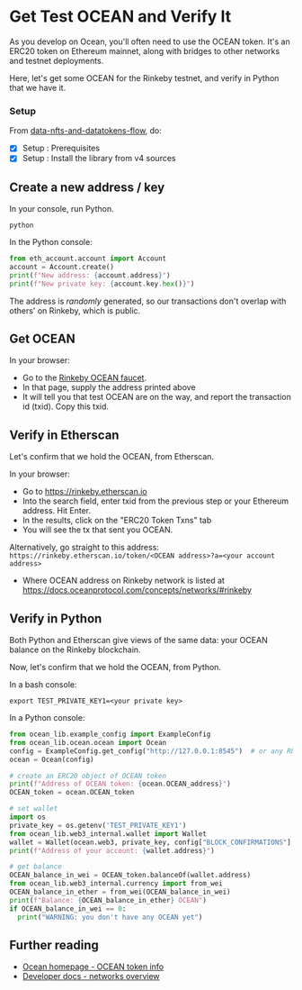<!--
Copyright 2022 Ocean Protocol Foundation
SPDX-License-Identifier: Apache-2.0
-->

# Get Test OCEAN and Verify It

As you develop on Ocean, you'll often need to use the OCEAN token. It's an ERC20 token on Ethereum mainnet, along with bridges to other networks and testnet deployments.

Here, let's get some OCEAN for the Rinkeby testnet, and verify in Python that we have it.

### Setup

From [data-nfts-and-datatokens-flow](data-nfts-and-datatokens-flow.md), do:
- [x] Setup : Prerequisites
- [x] Setup : Install the library from v4 sources

## Create a new address / key

In your console, run Python.
```console
python
```

In the Python console:

```python
from eth_account.account import Account
account = Account.create()
print(f"New address: {account.address}")
print(f"New private key: {account.key.hex()}")
```

The address is _randomly_ generated, so our transactions don't overlap with others' on Rinkeby, which is public.

## Get OCEAN

In your browser:

- Go to the [Rinkeby OCEAN faucet](https://faucet.rinkeby.oceanprotocol.com/).
- In that page, supply the address printed above
- It will tell you that test OCEAN are on the way, and report the transaction id (txid). Copy this txid.

## Verify in Etherscan

Let's confirm that we hold the OCEAN, from Etherscan.

In your browser:
- Go to https://rinkeby.etherscan.io
- Into the search field, enter txid from the previous step or your Ethereum address. Hit Enter.
- In the results, click on the "ERC20 Token Txns" tab
- You will see the tx that sent you OCEAN.

Alternatively, go straight to this address: ```https://rinkeby.etherscan.io/token/<OCEAN address>?a=<your account address>```
- Where OCEAN address on Rinkeby network is listed at https://docs.oceanprotocol.com/concepts/networks/#rinkeby

## Verify in Python

Both Python and Etherscan give views of the same data: your OCEAN balance on the Rinkeby blockchain.

Now, let's confirm that we hold the OCEAN, from Python.

In a bash console:

`export TEST_PRIVATE_KEY1=<your private key>`

In a Python console:

```python
from ocean_lib.example_config import ExampleConfig
from ocean_lib.ocean.ocean import Ocean
config = ExampleConfig.get_config("http://127.0.0.1:8545")  # or any RPC url, e.g. "https://rinkeby.infura.io/v3/<your Infura project id>"
ocean = Ocean(config)

# create an ERC20 object of OCEAN token
print(f"Address of OCEAN token: {ocean.OCEAN_address}")
OCEAN_token = ocean.OCEAN_token

# set wallet
import os
private_key = os.getenv('TEST_PRIVATE_KEY1')
from ocean_lib.web3_internal.wallet import Wallet
wallet = Wallet(ocean.web3, private_key, config["BLOCK_CONFIRMATIONS"], config["TRANSACTION_TIMEOUT"])
print(f"Address of your account: {wallet.address}")

# get balance
OCEAN_balance_in_wei = OCEAN_token.balanceOf(wallet.address)
from ocean_lib.web3_internal.currency import from_wei
OCEAN_balance_in_ether = from_wei(OCEAN_balance_in_wei)
print(f"Balance: {OCEAN_balance_in_ether} OCEAN")
if OCEAN_balance_in_wei == 0:
  print("WARNING: you don't have any OCEAN yet")
```

## Further reading

-   [Ocean homepage - OCEAN token info](https://oceanprotocol.com/token)
-   [Developer docs - networks overview](https://docs.oceanprotocol.com/concepts/networks-overview/)
